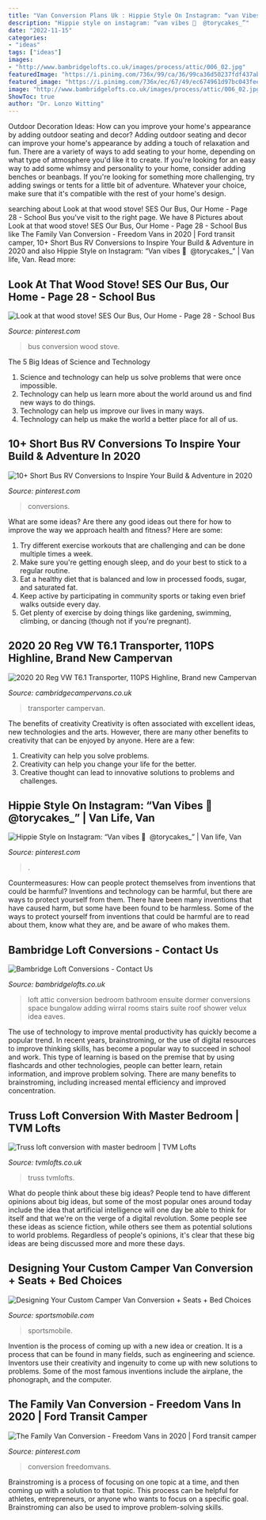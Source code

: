 ```yaml
---
title: "Van Conversion Plans Uk : Hippie Style On Instagram: “van Vibes 🚌 ️ @torycakes_”"
description: "Hippie style on instagram: “van vibes 🚌 ️ @torycakes_”"
date: "2022-11-15"
categories:
- "ideas"
tags: ["ideas"]
images:
- "http://www.bambridgelofts.co.uk/images/process/attic/006_02.jpg"
featuredImage: "https://i.pinimg.com/736x/99/ca/36/99ca36d50237fdf437abc51827793e92.jpg"
featured_image: "https://i.pinimg.com/736x/ec/67/49/ec674961d97bc043feedb541845726f1.jpg"
image: "http://www.bambridgelofts.co.uk/images/process/attic/006_02.jpg"
ShowToc: true
author: "Dr. Lonzo Witting"
---
```



Outdoor Decoration Ideas: How can you improve your home's appearance by adding outdoor seating and decor?
Adding outdoor seating and decor can improve your home's appearance by adding a touch of relaxation and fun. There are a variety of ways to add seating to your home, depending on what type of atmosphere you'd like it to create. If you're looking for an easy way to add some whimsy and personality to your home, consider adding benches or beanbags. If you're looking for something more challenging, try adding swings or tents for a little bit of adventure. Whatever your choice, make sure that it's compatible with the rest of your home's design.

	

		
searching about Look at that wood stove! SES Our Bus, Our Home - Page 28 - School Bus you've visit to the right page. We have 8 Pictures about Look at that wood stove! SES Our Bus, Our Home - Page 28 - School Bus like The Family Van Conversion - Freedom Vans in 2020 | Ford transit camper, 10+ Short Bus RV Conversions to Inspire Your Build &amp; Adventure in 2020 and also Hippie Style on Instagram: “Van vibes 🚌 ️ @torycakes_” | Van life, Van. Read more:
		
    
## Look At That Wood Stove! SES Our Bus, Our Home - Page 28 - School Bus

<img loading=lazy src="https://i.pinimg.com/736x/5f/94/ea/5f94ea4bc12bbb75b192713af52b86cb--bus-living-school-bus-conversion.jpg?b=t" onerror="this.onerror=null;this.src='https://tse1.mm.bing.net/th?id=OIP.TQoTKfU_cJCW8ryuRuhRdwHaNK&amp;pid=15.1';" alt="Look at that wood stove! SES Our Bus, Our Home - Page 28 - School Bus">

_Source: pinterest.com_

>bus conversion wood stove. 

	

The 5 Big Ideas of Science and Technology
1. Science and technology can help us solve problems that were once impossible.
2. Technology can help us learn more about the world around us and find new ways to do things.
3. Technology can help us improve our lives in many ways.
4. Technology can help us make the world a better place for all of us.

    
## 10+ Short Bus RV Conversions To Inspire Your Build &amp; Adventure In 2020

<img loading=lazy src="https://i.pinimg.com/736x/99/ca/36/99ca36d50237fdf437abc51827793e92.jpg" onerror="this.onerror=null;this.src='https://tse4.mm.bing.net/th?id=OIP.1BFZtCvH_1lcGMI7fpCKxwHaE7&amp;pid=15.1';" alt="10+ Short Bus RV Conversions to Inspire Your Build &amp; Adventure in 2020">

_Source: pinterest.com_

>conversions. 

	

What are some ideas?
Are there any good ideas out there for how to improve the way we approach health and fitness? Here are some: 
1. Try different exercise workouts that are challenging and can be done multiple times a week. 
2. Make sure you're getting enough sleep, and do your best to stick to a regular routine. 
3. Eat a healthy diet that is balanced and low in processed foods, sugar, and saturated fat. 
4. Keep active by participating in community sports or taking even brief walks outside every day. 
5. Get plenty of exercise by doing things like gardening, swimming, climbing, or dancing (though not if you're pregnant).

    
## 2020 20 Reg VW T6.1 Transporter, 110PS Highline, Brand New Campervan

<img loading=lazy src="https://www.cambridgecampervans.co.uk/img/cache/edc541fb33c25b4f1a1c08731cd9623f/1422a598fed2294600144800a17c10b77167f930_d686bee84bede15b8f0e3e707ee18b97.jpg" onerror="this.onerror=null;this.src='https://tse4.mm.bing.net/th?id=OIP.RDeCI7_81Qpxzwt6ODNroAHaFN&amp;pid=15.1';" alt="2020 20 Reg VW T6.1 Transporter, 110PS Highline, Brand new Campervan">

_Source: cambridgecampervans.co.uk_

>transporter campervan. 

	

The benefits of creativity
Creativity is often associated with excellent ideas, new technologies and the arts. However, there are many other benefits to creativity that can be enjoyed by anyone. Here are a few: 
1. Creativity can help you solve problems.
2. Creativity can help you change your life for the better.
3. Creative thought can lead to innovative solutions to problems and challenges.

    
## Hippie Style On Instagram: “Van Vibes 🚌 ️ @torycakes_” | Van Life, Van

<img loading=lazy src="https://i.pinimg.com/736x/5e/2c/5b/5e2c5b4d36408467c389fe718c97f8c4.jpg" onerror="this.onerror=null;this.src='https://tse4.mm.bing.net/th?id=OIP.YbGkKdvbHFnGq13IDNU_ggHaHa&amp;pid=15.1';" alt="Hippie Style on Instagram: “Van vibes 🚌 ️ @torycakes_” | Van life, Van">

_Source: pinterest.com_

>. 

	

Countermeasures: How can people protect themselves from inventions that could be harmful?
Inventions and technology can be harmful, but there are ways to protect yourself from them. There have been many inventions that have caused harm, but some have been found to be harmless. Some of the ways to protect yourself from inventions that could be harmful are to read about them, know what they are, and be aware of who makes them.

    
## Bambridge Loft Conversions - Contact Us

<img loading=lazy src="http://www.bambridgelofts.co.uk/images/process/attic/006_02.jpg" onerror="this.onerror=null;this.src='https://tse1.mm.bing.net/th?id=OIP.OGJpO6gABLEjwRm5Ll2nLwHaFj&amp;pid=15.1';" alt="Bambridge Loft Conversions - Contact Us">

_Source: bambridgelofts.co.uk_

>loft attic conversion bedroom bathroom ensuite dormer conversions space bungalow adding wirral rooms stairs suite roof shower velux idea eaves. 

	

The use of technology to improve mental productivity has quickly become a popular trend. In recent years, brainstroming, or the use of digital resources to improve thinking skills, has become a popular way to succeed in school and work. This type of learning is based on the premise that by using flashcards and other technologies, people can better learn, retain information, and improve problem solving. There are many benefits to brainstroming, including increased mental efficiency and improved concentration.

    
## Truss Loft Conversion With Master Bedroom | TVM Lofts

<img loading=lazy src="https://www.tvmlofts.co.uk/wp-content/uploads/2019/07/truss-loft-conversions-master-bedroom-linsolnshire-02-800x600.jpg" onerror="this.onerror=null;this.src='https://tse4.mm.bing.net/th?id=OIP.hRIWumuAyX-7PqPcY2xVoQHaFj&amp;pid=15.1';" alt="Truss loft conversion with master bedroom | TVM Lofts">

_Source: tvmlofts.co.uk_

>truss tvmlofts. 

	

What do people think about these big ideas?
People tend to have different opinions about big ideas, but some of the most popular ones around today include the idea that artificial intelligence will one day be able to think for itself and that we're on the verge of a digital revolution. Some people see these ideas as science fiction, while others see them as potential solutions to world problems. Regardless of people's opinions, it's clear that these big ideas are being discussed more and more these days.

    
## Designing Your Custom Camper Van Conversion + Seats + Bed Choices

<img loading=lazy src="https://sportsmobile.com/wp-content/uploads/2010/02/pg-hd-bg-seats-beds.jpg" onerror="this.onerror=null;this.src='https://tse1.mm.bing.net/th?id=OIP.uv-Z8Dmm8E98NWLWlYrGuAHaCn&amp;pid=15.1';" alt="Designing Your Custom Camper Van Conversion + Seats + Bed Choices">

_Source: sportsmobile.com_

>sportsmobile. 

	

Invention is the process of coming up with a new idea or creation. It is a process that can be found in many fields, such as engineering and science. Inventors use their creativity and ingenuity to come up with new solutions to problems. Some of the most famous inventions include the airplane, the phonograph, and the computer.

    
## The Family Van Conversion - Freedom Vans In 2020 | Ford Transit Camper

<img loading=lazy src="https://i.pinimg.com/736x/ec/67/49/ec674961d97bc043feedb541845726f1.jpg" onerror="this.onerror=null;this.src='https://tse1.mm.bing.net/th?id=OIP.vA5JvbpA9pC7Mf0Zxv0UTwHaLH&amp;pid=15.1';" alt="The Family Van Conversion - Freedom Vans in 2020 | Ford transit camper">

_Source: pinterest.com_

>conversion freedomvans. 

	

Brainstroming is a process of focusing on one topic at a time, and then coming up with a solution to that topic. This process can be helpful for athletes, entrepreneurs, or anyone who wants to focus on a specific goal. Brainstroming can also be used to improve problem-solving skills.

